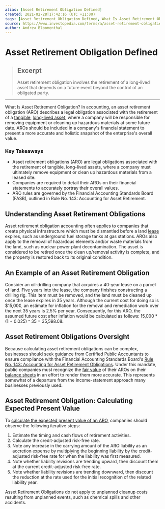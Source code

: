 ```yaml
---
alias: [Asset Retirement Obligation Defined]
created: 2021-02-28T17:42:16 (UTC +11:00)
tags: [Asset Retirement Obligation Defined, What Is Asset Retirement Obligation?]
source: https://www.investopedia.com/terms/a/asset-retirement-obligation.asp
author: Andrew Bloomenthal
---
```


# Asset Retirement Obligation Defined

> ## Excerpt
> Asset retirement obligation involves the retirement of a long-lived asset that depends on a future event beyond the control of an obligated party.

---

What Is Asset Retirement Obligation?
In accounting, an asset retirement obligation (ARO) describes a legal obligation associated with the retirement of a [tangible](https://www.investopedia.com/terms/t/tangibleasset.asp), [long-lived asset](https://www.investopedia.com/terms/l/longtermassets.asp), where a company will be responsible for removing equipment or cleaning up hazardous materials at some future date. AROs should be included in a company's financial statement to present a more accurate and holistic snapshot of the enterprise's overall value.

### Key Takeaways

-   Asset retirement obligations (ARO) are legal obligations associated with the retirement of tangible, long-lived assets, where a company must ultimately remove equipment or clean up hazardous materials from a leased site.
-   Companies are required to detail their AROs on their financial statements to accurately portray their overall values.
-   ARO rules are governed by the Financial Accounting Standards Board (FASB), outlined in Rule No. 143: Accounting for Asset Retirement.

## Understanding Asset Retirement Obligations

Asset retirement obligation accounting often applies to companies that create physical infrastructure which must be dismantled before a land [lease](https://www.investopedia.com/terms/l/lease.asp) expires, such as underground fuel storage tanks at gas stations. AROs also apply to the removal of hazardous elements and/or waste materials from the land, such as nuclear power plant decontamination. The asset is considered to be retired once the clean up/removal activity is complete, and the property is restored back to its original condition.

## An Example of an Asset Retirement Obligation

Consider an oil-drilling company that acquires a 40-year lease on a parcel of land. Five years into the lease, the company finishes constructing a drilling rig. This item must be removed, and the land must be cleaned up once the lease expires in 35 years. Although the current cost for doing so is $15,000, an estimate for inflation for the removal and remediation work over the next 35 years is 2.5% per year. Consequently, for this ARO, the assumed future cost after inflation would be calculated as follows: 15,000 \* (1 + 0.025) ^ 35 = 35,598.08.

## Asset Retirement Obligations Oversight

Because calculating asset retirement obligations can be complex, businesses should seek guidance from Certified Public Accountants to ensure compliance with the Financial Accounting Standards Board's [Rule No. 143: Accounting for Asset Retirement Obligations](http://www.fasb.org/jsp/FASB/Document_C/DocumentPage?cid=1218220124991&acceptedDisclaimer=true). Under this mandate, public companies must recognize the [fair value](https://www.investopedia.com/terms/f/fairvalue.asp) of their AROs on their [balance sheets](https://www.investopedia.com/video/play/introduction-balance-sheet/) in an effort to render them more accurate. This represents somewhat of a departure from the income-statement approach many businesses previously used.

## Asset Retirement Obligation: Calculating Expected Present Value

To [calculate the expected present value of an ARO](https://www.accountingtools.com/articles/2017/5/5/asset-retirement-obligation), companies should observe the following iterative steps:

1.  Estimate the timing and cash flows of retirement activities.
2.  Calculate the credit-adjusted risk-free rate.
3.  Note any increase in the carrying amount of the ARO liability as an accretion expense by multiplying the beginning liability by the credit-adjusted risk-free rate for when the liability was first measured.
4.  Note whether liability revisions are trending upward, then discount them at the current credit-adjusted risk-free rate.
5.  Note whether liability revisions are trending downward, then discount the reduction at the rate used for the initial recognition of the related liability year.

Asset Retirement Obligations do not apply to unplanned cleanup costs resulting from unplanned events, such as chemical spills and other accidents.
